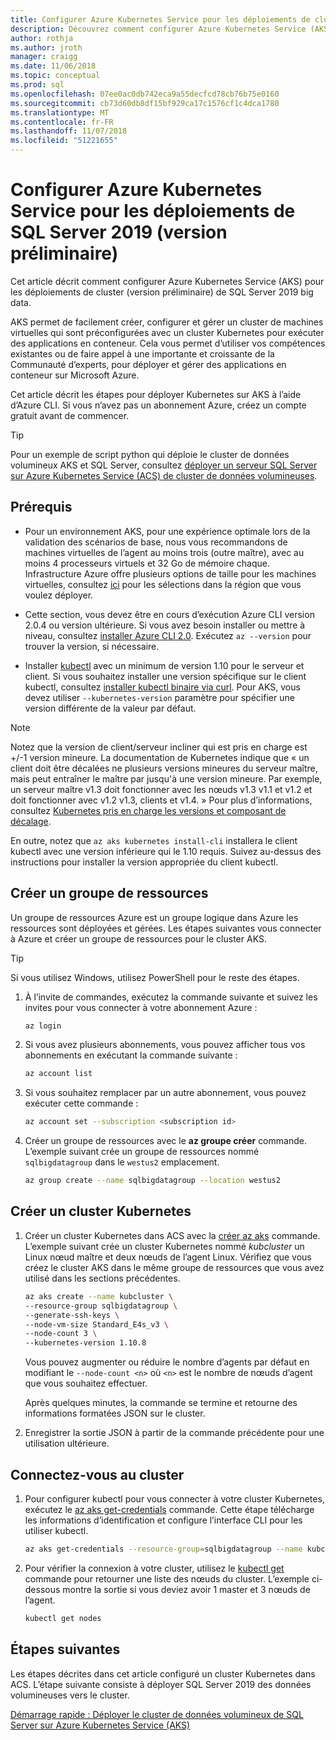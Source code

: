 ```yaml
---
title: Configurer Azure Kubernetes Service pour les déploiements de cluster SQL Server 2019 big data | Microsoft Docs
description: Découvrez comment configurer Azure Kubernetes Service (AKS) pour les déploiements de cluster (version préliminaire) de SQL Server 2019 big data.
author: rothja
ms.author: jroth
manager: craigg
ms.date: 11/06/2018
ms.topic: conceptual
ms.prod: sql
ms.openlocfilehash: 07ee0ac0db742eca9a55decfcd78cb76b75e0160
ms.sourcegitcommit: cb73d60db8df15bf929ca17c1576cf1c4dca1780
ms.translationtype: MT
ms.contentlocale: fr-FR
ms.lasthandoff: 11/07/2018
ms.locfileid: "51221655"
---
```

# <a name="configure-azure-kubernetes-service-for-sql-server-2019-preview-deployments"></a>Configurer Azure Kubernetes Service pour les déploiements de SQL Server 2019 (version préliminaire)

Cet article décrit comment configurer Azure Kubernetes Service (AKS) pour les déploiements de cluster (version préliminaire) de SQL Server 2019 big data. 

AKS permet de facilement créer, configurer et gérer un cluster de machines virtuelles qui sont préconfigurées avec un cluster Kubernetes pour exécuter des applications en conteneur. Cela vous permet d’utiliser vos compétences existantes ou de faire appel à une importante et croissante de la Communauté d’experts, pour déployer et gérer des applications en conteneur sur Microsoft Azure.

Cet article décrit les étapes pour déployer Kubernetes sur AKS à l’aide d’Azure CLI. Si vous n’avez pas un abonnement Azure, créez un compte gratuit avant de commencer.

> [!TIP] 
> Pour un exemple de script python qui déploie le cluster de données volumineux AKS et SQL Server, consultez [déployer un serveur SQL Server sur Azure Kubernetes Service (ACS) de cluster de données volumineuses](https://github.com/Microsoft/sql-server-samples/tree/master/samples/features/sql-big-data-cluster/deployment/aks).

## <a name="prerequisites"></a>Prérequis

- Pour un environnement AKS, pour une expérience optimale lors de la validation des scénarios de base, nous vous recommandons de machines virtuelles de l’agent au moins trois (outre maître), avec au moins 4 processeurs virtuels et 32 Go de mémoire chaque. Infrastructure Azure offre plusieurs options de taille pour les machines virtuelles, consultez [ici](https://docs.microsoft.com/en-us/azure/virtual-machines/windows/sizes) pour les sélections dans la région que vous voulez déployer.
  
- Cette section, vous devez être en cours d’exécution Azure CLI version 2.0.4 ou version ultérieure. Si vous avez besoin installer ou mettre à niveau, consultez [installer Azure CLI 2.0](https://docs.microsoft.com/cli/azure/install-azure-cli). Exécutez `az --version` pour trouver la version, si nécessaire.

- Installer [kubectl](https://kubernetes.io/docs/tasks/tools/install-kubectl/) avec un minimum de version 1.10 pour le serveur et client. Si vous souhaitez installer une version spécifique sur le client kubectl, consultez [installer kubectl binaire via curl](https://kubernetes.io/docs/tasks/tools/install-kubectl/#install-kubectl). Pour AKS, vous devez utiliser `--kubernetes-version` paramètre pour spécifier une version différente de la valeur par défaut.

> [!NOTE]
Notez que la version de client/serveur incliner qui est pris en charge est +/-1 version mineure. La documentation de Kubernetes indique que « un client doit être décalées ne plusieurs versions mineures du serveur maître, mais peut entraîner le maître par jusqu'à une version mineure. Par exemple, un serveur maître v1.3 doit fonctionner avec les nœuds v1.3 v1.1 et v1.2 et doit fonctionner avec v1.2 v1.3, clients et v1.4. » Pour plus d’informations, consultez [Kubernetes pris en charge les versions et composant de décalage](https://github.com/kubernetes/community/blob/master/contributors/design-proposals/release/versioning.md#supported-releases-and-component-skew).

En outre, notez que `az aks kubernetes install-cli` installera le client kubectl avec une version inférieure qui le 1.10 requis. Suivez au-dessus des instructions pour installer la version appropriée du client kubectl.

## <a name="create-a-resource-group"></a>Créer un groupe de ressources

Un groupe de ressources Azure est un groupe logique dans Azure les ressources sont déployées et gérées. Les étapes suivantes vous connecter à Azure et créer un groupe de ressources pour le cluster AKS.

> [!TIP]
> Si vous utilisez Windows, utilisez PowerShell pour le reste des étapes.

1. À l’invite de commandes, exécutez la commande suivante et suivez les invites pour vous connecter à votre abonnement Azure :

    ```bash
    az login
    ```

1. Si vous avez plusieurs abonnements, vous pouvez afficher tous vos abonnements en exécutant la commande suivante :

   ```bash
   az account list
   ```

1. Si vous souhaitez remplacer par un autre abonnement, vous pouvez exécuter cette commande :

   ```bash
   az account set --subscription <subscription id>
   ```

1. Créer un groupe de ressources avec le **az groupe créer** commande. L’exemple suivant crée un groupe de ressources nommé `sqlbigdatagroup` dans le `westus2` emplacement.

   ```bash
   az group create --name sqlbigdatagroup --location westus2
   ```

## <a name="create-a-kubernetes-cluster"></a>Créer un cluster Kubernetes

1. Créer un cluster Kubernetes dans ACS avec la [créer az aks](https://docs.microsoft.com/cli/azure/aks) commande. L’exemple suivant crée un cluster Kubernetes nommé *kubcluster* un Linux nœud maître et deux nœuds de l’agent Linux. Vérifiez que vous créez le cluster AKS dans le même groupe de ressources que vous avez utilisé dans les sections précédentes.

    ```bash
   az aks create --name kubcluster \
    --resource-group sqlbigdatagroup \
    --generate-ssh-keys \
    --node-vm-size Standard_E4s_v3 \
    --node-count 3 \
    --kubernetes-version 1.10.8
    ```

    Vous pouvez augmenter ou réduire le nombre d’agents par défaut en modifiant le `--node-count <n>` où `<n>` est le nombre de nœuds d’agent que vous souhaitez effectuer.

    Après quelques minutes, la commande se termine et retourne des informations formatées JSON sur le cluster.

1. Enregistrer la sortie JSON à partir de la commande précédente pour une utilisation ultérieure.

## <a name="connect-to-the-cluster"></a>Connectez-vous au cluster

1. Pour configurer kubectl pour vous connecter à votre cluster Kubernetes, exécutez le [az aks get-credentials](https://docs.microsoft.com/cli/azure/aks?view=azure-cli-latest#az-aks-get-credentials) commande. Cette étape télécharge les informations d’identification et configure l’interface CLI pour les utiliser kubectl.

   ```bash
   az aks get-credentials --resource-group=sqlbigdatagroup --name kubcluster
   ```

1. Pour vérifier la connexion à votre cluster, utilisez le [kubectl get](https://kubernetes.io/docs/reference/generated/kubectl/kubectl-commands) commande pour retourner une liste des nœuds du cluster.  L’exemple ci-dessous montre la sortie si vous deviez avoir 1 master et 3 nœuds de l’agent.

   ```bash
   kubectl get nodes
   ```

## <a name="next-steps"></a>Étapes suivantes

Les étapes décrites dans cet article configuré un cluster Kubernetes dans ACS. L’étape suivante consiste à déployer SQL Server 2019 des données volumineuses vers le cluster.

[Démarrage rapide : Déployer le cluster de données volumineux de SQL Server sur Azure Kubernetes Service (AKS)](quickstart-big-data-cluster-deploy.md)
